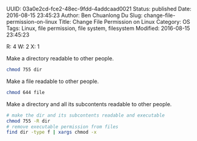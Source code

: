 UUID: 03a0e2cd-fce2-48ec-9fdd-4addcaad0021
Status: published
Date: 2016-08-15 23:45:23
Author: Ben Chuanlong Du
Slug: change-file-permission-on-linux
Title: Change File Permission on Linux
Category: OS
Tags: Linux, file permission, file system, filesystem
Modified: 2016-08-15 23:45:23

R: 4
W: 2
X: 1

Make a directory readable to other people.
```sh
chmod 755 dir  
```
Make a file readable to other people.
```sh
chmod 644 file 
```
Make a directory and all its subcontents readable to other people.
```sh
# make the dir and its subcontents readable and executable
chmod 755 -R dir
# remove executable permission from files
find dir -type f | xargs chmod -x
```
